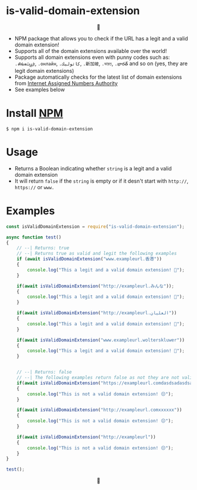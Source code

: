 # is-valid-domain-extension

<p align="center">🍩</p>

 * NPM package that allows you to check if the URL has a legit and a valid domain extension!
 * Supports all of the domain extensions available over the world!
 * Supports all domain extensions even with punny codes such as: `.சிங்கப்பூர்`, `.онлайн`, `.كاثوليك`, `.新加坡`, `.ভারত`, `.భారత్` and so on (yes, they are legit domain extensions) 
 * Package automatically checks for the latest list of domain extensions from [Internet Assigned Numbers Authority](https://www.iana.org/)
 * See examples below
 
# Install [NPM](https://www.npmjs.com/package/is-valid-domain-extension)
 
 `$ npm i is-valid-domain-extension`
 
# Usage 

- Returns a Boolean indicating whether `string` is a legit and a valid domain extension
- It will return `false` if the `string` is empty or if it desn't start with `http://`, `https://` or `www.`

# Examples

``` javascript
const isValidDomainExtension = require("is-valid-domain-extension");

async function test()
{
    // --| Returns: true
    // --| Returns true as valid and legit the following examples
    if (await isValidDomainExtension("www.exampleurl.香港"))
    {
        console.log("This a legit and a valid domain extension! 🍩");
    }

    if(await isValidDomainExtension("http://exampleurl.みんな"));
    {
        console.log("This a legit and a valid domain extension! 🍩");
    }

    if(await isValidDomainExtension("http://exampleurl.العليان"))
    {
        console.log("This a legit and a valid domain extension! 🍩");
    }

    if(await isValidDomainExtension("www.exampleurl.wolterskluwer"))
    {
        console.log("This a legit and a valid domain extension! 🍩");
    }


    // --| Returns: false
    // --| The following examples return false as not they are not valid url's or domain extensions 
    if(await isValidDomainExtension("https://exampleurl.comdasdsadasdsadasdsa"))
    {
        console.log("This is not a valid domain extension! 😔");
    }

    if(await isValidDomainExtension("http://exampleurl.comxxxxxx"))
    {
        console.log("This is not a valid domain extension! 😔");
    }

    if(await isValidDomainExtension("http://exampleurl"))
    {
        console.log("This is not a valid domain extension! 😔");
    }
}

test();
```

<p align="center">🍩</p>
